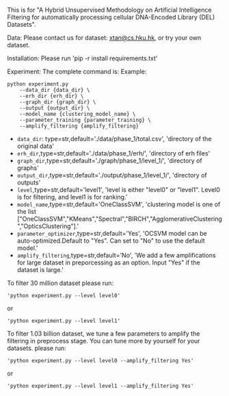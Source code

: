 This is for "A Hybrid Unsupervised Methodology on Artificial Intelligence Filtering for automatically processing cellular DNA-Encoded Library (DEL) Datasets".

Data:
Please contact us for dataset: xtan@cs.hku.hk, or try your own dataset.

Installation:
Please run 'pip -r install requirements.txt'

Experiment:
The complete command is:
Example:
```shell
python experiment.py 
    --data_dir {data_dir} \
    --erh_dir {erh_dir} \
    --graph_dir {graph_dir} \
    --output {output_dir} \
    --model_name {clustering_model_name} \
    --parameter_training {parameter_training} \
    --amplify_filtering {amplify_filtering}
```

- `data_dir`: type=str,default='./data/phase_1/total.csv', 'directory of the original data' 
- `erh_dir`,type=str,default='./data/phase_1/erh/', 'directory of erh files' 
- `graph_dir`,type=str,default='./graph/phase_1/level_1/', 'directory of graphs'
- `output_dir`,type=str,default='./output/phase_1/level_1/', 'directory of outputs'
- `level`,type=str,default='level1', 'level is either "level0" or "level1". Level0 is for filtering, and level1 is for ranking.'
- `model_name`,type=str,default='OneClassSVM', 'clustering model is one of the list ["OneClassSVM","KMeans","Spectral","BIRCH","AgglomerativeClustering","OpticsClustering"].'
- `parameter_optimizer`,type=str,default='Yes', 'OCSVM model can be auto-optimized.Default to "Yes". Can set to "No" to use the default model.'
- `amplify_filtering`,type=str,default='No', 'We add a few amplifications for large dataset in preporcessing as an option.  Input "Yes" if the dataset is large.'

To filter 30 million dataset
please run:
```shell
'python experiment.py --level level0'
```
or
```shell
'python experiment.py --level level1'
```
To filter 1.03 billion dataset, we tune a few parameters to amplify the filtering in preprocess stage. You can tune more by yourself for your datasets. 
please run:
```shell
'python experiment.py --level level0 --amplify_filtering Yes'
```
or
```shell
'python experiment.py --level level1 --amplify_filtering Yes'
```